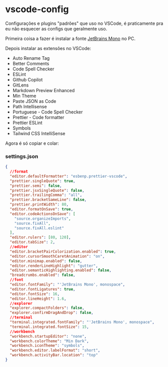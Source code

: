 # vscode-config

Configurações e plugins "padrões" que uso no VSCode, é praticamente pra eu não esquecer as configs que geralmente uso.

Primeira coisa a fazer é instalar a fonte [JetBrains Mono](https://www.jetbrains.com/pt-br/lp/mono/) no PC.

Depois instalar as extensões no VSCode:
- Auto Rename Tag
- Better Comments
- Code Spell Checker
- ESLint
- Github Copilot
- GitLens
- Markdown Preview Enhanced
- Min Theme
- Paste JSON as Code
- Path Intellisense
- Portuguese - Code Spell Checker
- Prettier - Code formatter
- Prettier ESLint
- Symbols
- Tailwind CSS IntelliSense

Agora é só copiar e colar:

### settings.json

```json
{
  //format
  "editor.defaultFormatter": "esbenp.prettier-vscode",
  "prettier.singleQuote": true,
  "prettier.semi": false,
  "prettier.jsxSingleQuote": false,
  "prettier.trailingComma": "all",
  "prettier.bracketSameLine": false,
  "prettier.printWidth": 80,
  "editor.formatOnSave": true,
  "editor.codeActionsOnSave": [
    "source.organizeImports",
    "source.fixAll",
    "source.fixAll.eslint"
  ],
  "editor.rulers": [80, 120],
  "editor.tabSize": 2,
  //editor
  "editor.bracketPairColorization.enabled": true,
  "editor.cursorSmoothCaretAnimation": "on",
  "editor.minimap.enabled": false,
  "editor.renderLineHighlight": "gutter",
  "editor.semanticHighlighting.enabled": false,
  "breadcrumbs.enabled": false,
  //font
  "editor.fontFamily": "'JetBrains Mono', monospace",
  "editor.fontLigatures": true,
  "editor.fontSize": 16,
  "editor.lineHeight": 1.6,
  //explorer
  "explorer.compactFolders": false,
  "explorer.confirmDragAndDrop": false,
  //terminal
  "terminal.integrated.fontFamily": "'JetBrains Mono', monospace",
  "terminal.integrated.fontSize": 15,
  //workbench
  "workbench.startupEditor": "none",
  "workbench.colorTheme": "Min Dark",
  "workbench.iconTheme": "symbols",
  "workbench.editor.labelFormat": "short",
  "workbench.activityBar.location": "top"
}
```
